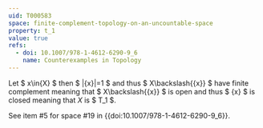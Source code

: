 ```yaml
---
uid: T000583
space: finite-complement-topology-on-an-uncountable-space
property: t_1
value: true
refs:
  - doi: 10.1007/978-1-4612-6290-9_6
    name: Counterexamples in Topology
---
```

Let $ x\in{X} $ then $ |\{x\}|=1 $ and thus $ X\backslash{\{x\}} $ have finite complement meaning that $ X\backslash{\{x\}} $ is open and thus $ {x} $ is closed meaning that $X$ is $ T_1 $.

See item #5 for space #19 in {{doi:10.1007/978-1-4612-6290-9_6}}.
